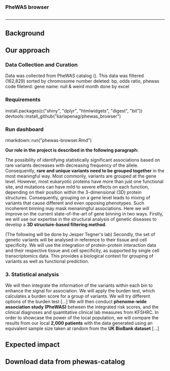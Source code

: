 ### PheWAS browser

##

---

## Background


## Our approach

### Data Collection and Curation

Data was collected from PheWAS catalog (). This data was filtered (162,829)
sorted by chromosome number
deleted: bp, odds ratio, phewas code
fileterd: gene name: null & weird month done by excel

### Requirements
install.packages(c("shiny", "dplyr", "htmlwidgets", "digest", "bit"))
devtools::install_github("karlapenag/phewas_browser")

### Run dashboard
rmarkdown::run("phewas-browser.Rmd")

**Our role in the project is described in the following paragraph:**

The possibility of identifying statistically significant associations based on rare variants decreases with decreasing frequency of the allele. Consequently, **rare and unique variants need to be grouped together** in the most meaningful way. Most commonly, variants are grouped at the gene level. However, most eukaryotic proteins have more than just one functional site, and mutations can have mild to severe effects on each function, depending on their position within the 3-dimensional (3D) protein structures. Consequently, grouping on a gene level leads to mixing of variants that cause different and even opposing phenotypes. Such incoherent binning may mask menaningful associations. Here we will improve on the current state-of-the-art of gene binning in two ways. Firstly, we will use our expertise in the structural analysis of genetic diseases to develop a **3D structure-based filtering method**.


(The following will be done by Jesper Tegner's lab) Secondly, the set of genetic variants will be analysed in reference to their tissue and cell specificity. We will use the integration of protein-protein interaction data and their respective tissue and cell specificity, as supported by single cell transcriptomics data. This provides a biological context for grouping of variants as well as functional prediction.

### 3. Statistical analysis

We will then integrate the information of the variants within each bin to enhance the signal for association. We will apply the burden test, which calculates a burden score for a group of variants. We will try different options of the burden test [...] We will then conduct **phenome-wide association study (PheWAS)** between the integrated risk scores, and the clinical diagnoses and quantitative clinical lab measures from KFSHRC. In order to showcase the power of the local population, we will compare the results from our local **2,000 patients** with the data generated using an equivalent sample size taken at random from the **UK BioBank dataset** [...]

## Expected impact



## Download data from phewas-catalog



